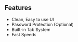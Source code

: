 ## Features
- Clean, Easy to use UI
- Password Protection (Optional)
- Built-in Tab System
- Fast Speeds
